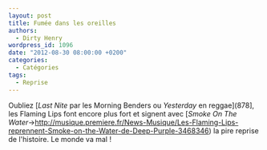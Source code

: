 ```yaml
---
layout: post
title: Fumée dans les oreilles
authors:
  - Dirty Henry
wordpress_id: 1096
date: "2012-08-30 08:00:00 +0200"
categories:
  - Catégories
tags:
  - Reprise
---
```


Oubliez [*Last Nite* par les Morning Benders ou *Yesterday* en reggae](878], les
Flaming Lips font encore plus fort et signent avec [_Smoke On The
Water_->http://musique.premiere.fr/News-Musique/Les-Flaming-Lips-reprennent-Smoke-on-the-Water-de-Deep-Purple-3468346)
la pire reprise de l'histoire. Le monde va mal !
